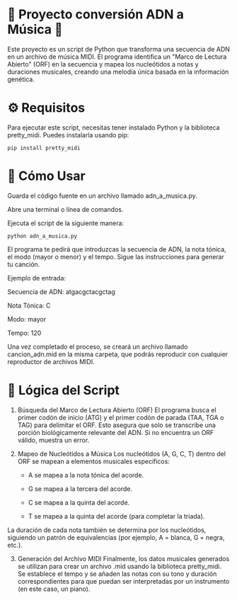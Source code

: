 # 🧬 Proyecto conversión ADN a Música 🎵

Este proyecto es un script de Python que transforma una secuencia de ADN en un archivo de música MIDI. El programa identifica un "Marco de Lectura Abierto" (ORF) en la secuencia y mapea los nucleótidos a notas y duraciones musicales, creando una melodía única basada en la información genética.

# ⚙️ Requisitos

Para ejecutar este script, necesitas tener instalado Python y la biblioteca pretty_midi. Puedes instalarla usando pip:

```
pip install pretty_midi

```

# 🚀 Cómo Usar

Guarda el código fuente en un archivo llamado adn_a_musica.py.

Abre una terminal o línea de comandos.

Ejecuta el script de la siguiente manera:

```
python adn_a_musica.py
```

El programa te pedirá que introduzcas la secuencia de ADN, la nota tónica, el modo (mayor o menor) y el tempo. Sigue las instrucciones para generar tu canción.

Ejemplo de entrada:

Secuencia de ADN: atgacgctacgctag

Nota Tónica: C

Modo: mayor

Tempo: 120

Una vez completado el proceso, se creará un archivo llamado cancion_adn.mid en la misma carpeta, que podrás reproducir con cualquier reproductor de archivos MIDI.

# 🧠 Lógica del Script


1. Búsqueda del Marco de Lectura Abierto (ORF)
El programa busca el primer codón de inicio (ATG) y el primer codón de parada (TAA, TGA o TAG) para delimitar el ORF. Esto asegura que solo se transcribe una porción biológicamente relevante del ADN. Si no encuentra un ORF válido, muestra un error.

2. Mapeo de Nucleótidos a Música
Los nucleótidos (A, G, C, T) dentro del ORF se mapean a elementos musicales específicos: 

    * A se mapea a la nota tónica del acorde.

    * G se mapea a la tercera del acorde.

    * C se mapea a la quinta del acorde.

    * T se mapea a la quinta del acorde (para completar la triada).

La duración de cada nota también se determina por los nucleótidos, siguiendo un patrón de equivalencias (por ejemplo, A = blanca, G = negra, etc.).


3. Generación del Archivo MIDI
Finalmente, los datos musicales generados se utilizan para crear un archivo .mid usando la biblioteca pretty_midi. Se establece el tempo y se añaden las notas con su tono y duración correspondientes para que puedan ser interpretadas por un instrumento (en este caso, un piano).
